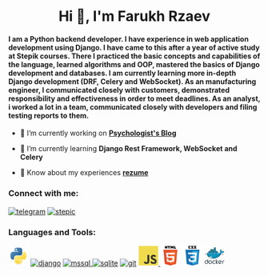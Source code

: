 <h1 align="center">Hi 👋, I'm Farukh Rzaev</h1>
<h4 align="">I am a Python backend developer. I have experience in web application development using Django. I have came
    to this after a year of active study at Stepik courses. There I practiced the basic concepts and capabilities of the
    language, learned algorithms and OOP, mastered the basics of Django development and databases. I am currently
    learning more in-depth Django development (DRF, Celery and WebSocket).
    As an manufacturing engineer, I communicated closely with customers, demonstrated responsibility and effectiveness
    in order to meet deadlines.
    As an analyst, i worked a lot in a team, communicated closely with developers and filing testing reports to them.
</h4>

- 🔭 I’m currently working on **[Psychologist's Blog](https://github.com/FarukhRzaev/psych_proj)**

- 🌱 I’m currently learning **Django Rest Framework, WebSocket and Celery**

- 📄 Know about my experiences
**[rezume](https://drive.google.com/drive/folders/1dAdoG1w5ZsWYh8Eb5LPVuc20uKfDEk0L?usp=sharing)**

<h3 align="left">Connect with me:</h3>
<p align="left">
    <a href="https://t.me/Farukh_Rzaev" target="blank"><img align="center"
            src="https://upload.wikimedia.org/wikipedia/commons/thumb/8/82/Telegram_logo.svg/512px-Telegram_logo.svg.png?20220101141644"
            alt="telegram" height="40" width="40" /></a>
    <a href="https://stepik.org/users/175883777/profile" target="blank"><img align="center"
            src="https://stepik.org/static/frontend/mobile-banner/stepik_logotype_square_black.svg"
            alt="stepic" height="40" width="40" /></a>
</p>

<h3 align="left">Languages and Tools:</h3>
<p align="left">
    <a href="https://www.python.org" target="_blank" rel="noreferrer"> <img
            src="https://raw.githubusercontent.com/devicons/devicon/master/icons/python/python-original.svg"
            alt="python" width="40" height="40" /></a>
    <a href="https://www.djangoproject.com/" target="_blank" rel="noreferrer"> <img
            src="https://cdn.worldvectorlogo.com/logos/django.svg" alt="django" width="40" height="40" /></a>
    <a href="https://www.microsoft.com/en-us/sql-server" target="_blank" rel="noreferrer"> <img 
            src="https://www.svgrepo.com/show/303229/microsoft-sql-server-logo.svg" 
            alt="mssql" width="40" height="40"/> </a>
    <a href="https://www.sqlite.org/" target="_blank" rel="noreferrer"> <img
            src="https://www.vectorlogo.zone/logos/sqlite/sqlite-icon.svg" alt="sqlite" width="40" height="40" /></a>
    <a href="https://git-scm.com/" target="_blank" rel="noreferrer"> <img
            src="https://www.vectorlogo.zone/logos/git-scm/git-scm-icon.svg" alt="git" width="40" height="40" /></a>
    <a href="https://developer.mozilla.org/en-US/docs/Web/JavaScript" target="_blank" rel="noreferrer"> <img
            src="https://raw.githubusercontent.com/devicons/devicon/master/icons/javascript/javascript-original.svg"
            alt="javascript" width="40" height="40" /> </a>
    <a href="https://www.w3.org/html/" target="_blank" rel="noreferrer"> <img
            src="https://raw.githubusercontent.com/devicons/devicon/master/icons/html5/html5-original-wordmark.svg"
            alt="html5" width="40" height="40" /></a>
    <a href="https://www.w3schools.com/css/" target="_blank" rel="noreferrer"> <img
            src="https://raw.githubusercontent.com/devicons/devicon/master/icons/css3/css3-original-wordmark.svg"
            alt="css3" width="40" height="40" /></a>
    <a href="https://www.docker.com/" target="_blank" rel="noreferrer"> <img
            src="https://raw.githubusercontent.com/devicons/devicon/master/icons/docker/docker-original-wordmark.svg"
            alt="docker" width="40" height="40" /></a>
</p>
